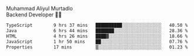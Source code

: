 Muhammad Aliyul Murtadlo
<br>
Backend Developer 👨‍💻
<br>
<!--START_SECTION:waka-->

```txt
TypeScript        9 hrs 37 mins   ██████████░░░░░░░░░░░░░░░   40.50 %
Java              6 hrs 44 mins   ███████░░░░░░░░░░░░░░░░░░   28.36 %
HTML              4 hrs 26 mins   ████▓░░░░░░░░░░░░░░░░░░░░   18.66 %
JavaScript        1 hr 50 mins    ██░░░░░░░░░░░░░░░░░░░░░░░   07.76 %
Properties        17 mins         ▒░░░░░░░░░░░░░░░░░░░░░░░░   01.23 %
```

<!--END_SECTION:waka-->

